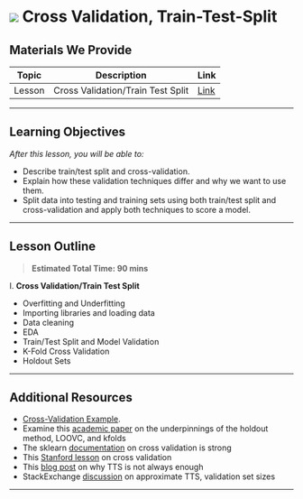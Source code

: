# ![](https://ga-dash.s3.amazonaws.com/production/assets/logo-9f88ae6c9c3871690e33280fcf557f33.png) Cross Validation, Train-Test-Split

## Materials We Provide


| Topic | Description | Link |
| --- | --- | --- |
| Lesson | Cross Validation/Train Test Split | [Link](./train-test-split-cross-validation-starter.ipynb)|

---

## Learning Objectives
*After this lesson, you will be able to:*

- Describe train/test split and cross-validation.
- Explain how these validation techniques differ and why we want to use them.
- Split data into testing and training sets using both train/test split and cross-validation and apply both techniques to score a model.
---

## Lesson Outline

> **Estimated Total Time: 90 mins**

I. **Cross Validation/Train Test Split**
- Overfitting and Underfitting
- Importing libraries and loading data
- Data cleaning
- EDA
- Train/Test Split and Model Validation
- K-Fold Cross Validation
- Holdout Sets

---

## Additional Resources

- [Cross-Validation Example](http://scikit-learn.org/stable/auto_examples/exercises/plot_cv_diabetes.html#example-exercises-plot-cv-diabetes-py).
- Examine this [academic paper](http://frostiebek.free.fr/docs/Machine%20Learning/validation-1.pdf) on the underpinnings of the holdout method, LOOVC, and kfolds
- The sklearn [documentation](http://scikit-learn.org/stable/modules/cross_validation.html#cross-validation) on cross validation is strong
- This [Stanford lesson](https://www.youtube.com/watch?v=_2ij6eaaSl0) on cross validation
- This [blog post](http://www.win-vector.com/blog/2015/01/random-testtrain-split-is-not-always-enough/) on why TTS is not always enough
- StackExchange [discussion](http://stackoverflow.com/questions/13610074/is-there-a-rule-of-thumb-for-how-to-divide-a-dataset-into-training-and-validatio) on approximate TTS, validation set sizes
___
